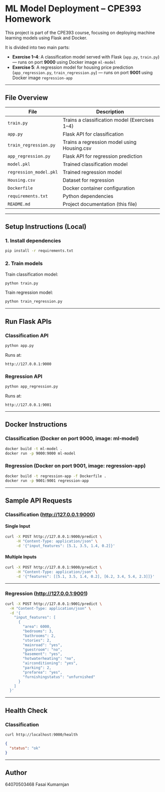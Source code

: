 # ML Model Deployment – CPE393 Homework

This project is part of the CPE393 course, focusing on deploying machine learning models using Flask and Docker.

It is divided into two main parts:

- **Exercise 1–4**: A classification model served with Flask (`app.py`, `train.py`) — runs on port **9000** using Docker image `ml-model`
- **Exercise 5**: A regression model for housing price prediction (`app_regression.py`, `train_regression.py`) — runs on port **9001** using Docker image `regression-app`

---

## File Overview

| File                  | Description                                     |
|-----------------------|-------------------------------------------------|
| `train.py`            | Trains a classification model (Exercises 1–4)   |
| `app.py`              | Flask API for classification                    |
| `train_regression.py` | Trains a regression model using Housing.csv     |
| `app_regression.py`   | Flask API for regression prediction             |
| `model.pkl`           | Trained classification model                    |
| `regression_model.pkl`| Trained regression model                        |
| `Housing.csv`         | Dataset for regression                          |
| `Dockerfile`          | Docker container configuration                  |
| `requirements.txt`    | Python dependencies                             |
| `README.md`           | Project documentation (this file)              |

---

## Setup Instructions (Local)

### 1. Install dependencies

```bash
pip install -r requirements.txt
```

### 2. Train models

Train classification model:

```bash
python train.py
```

Train regression model:

```bash
python train_regression.py
```

---

## Run Flask APIs

### Classification API

```bash
python app.py
```

Runs at:

```
http://127.0.0.1:9000
```

### Regression API

```bash
python app_regression.py
```

Runs at:

```
http://127.0.0.1:9001
```

---

## Docker Instructions

### Classification (Docker on port 9000, image: ml-model)

```bash
docker build -t ml-model .
docker run -p 9000:9000 ml-model
```

### Regression (Docker on port 9001, image: regression-app)

```bash
docker build -t regression-app -f Dockerfile .
docker run -p 9001:9001 regression-app
```

---

## Sample API Requests

### Classification (http://127.0.0.1:9000)

#### Single Input

```bash
curl -X POST http://127.0.0.1:9000/predict \
     -H "Content-Type: application/json" \
     -d '{"input_features": [5.1, 3.5, 1.4, 0.2]}'
```

#### Multiple Inputs

```bash
curl -X POST http://127.0.0.1:9000/predict \
     -H "Content-Type: application/json" \
     -d '{"features": [[5.1, 3.5, 1.4, 0.2], [6.2, 3.4, 5.4, 2.3]]}'
```

---

### Regression (http://127.0.0.1:9001)

```bash
curl -X POST http://127.0.0.1:9001/predict \
  -H "Content-Type: application/json" \
  -d '{
    "input_features": [
      {
        "area": 6000,
        "bedrooms": 3,
        "bathrooms": 2,
        "stories": 2,
        "mainroad": "yes",
        "guestroom": "no",
        "basement": "yes",
        "hotwaterheating": "no",
        "airconditioning": "yes",
        "parking": 2,
        "prefarea": "yes",
        "furnishingstatus": "unfurnished"
      }
    ]
  }'
```

---

## Health Check

### Classification

```bash
curl http://localhost:9000/health
```

```json
{
  "status": "ok"
}
```

---

## Author

64070503468 Fasai Kumarnjan
